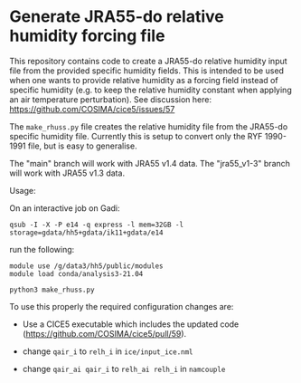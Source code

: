 # Generate JRA55-do relative humidity forcing file

This repository contains code to create a JRA55-do relative humidity
input file from the provided specific humidity fields. This is
intended to be used when one wants to provide relative humidity as a
forcing field instead of specific humidity (e.g. to keep the relative
humidity constant when applying an air temperature perturbation).
See discussion here: https://github.com/COSIMA/cice5/issues/57

The `make_rhuss.py` file creates the relative humidity file from the
JRA55-do specific humidity file. Currently this is setup to convert only
the RYF 1990-1991 file, but is easy to generalise.

The "main" branch will work with JRA55 v1.4 data. The "jra55_v1-3"
branch will work with JRA55 v1.3 data.

Usage:

On an interactive job on Gadi:

```
qsub -I -X -P e14 -q express -l mem=32GB -l storage=gdata/hh5+gdata/ik11+gdata/e14
```

run the following:

```
module use /g/data3/hh5/public/modules
module load conda/analysis3-21.04

python3 make_rhuss.py
```

To use this properly the required configuration changes are:

- Use a CICE5 executable which includes the updated code
  (https://github.com/COSIMA/cice5/pull/59).

- change `qair_i` to `relh_i` in `ice/input_ice.nml`

- change `qair_ai qair_i` to `relh_ai relh_i` in `namcouple`




